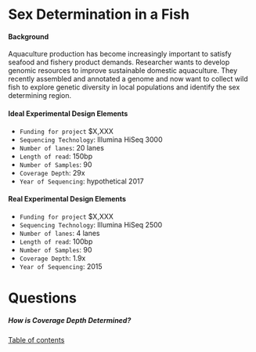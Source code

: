 



# Sex Determination in a Fish

#### Background
Aquaculture production has become increasingly important to satisfy seafood and fishery product demands. Researcher wants to develop genomic resources to improve sustainable domestic aquaculture.  They recently assembled and annotated a genome and now want to collect wild fish to explore genetic diversity in local populations and identify the sex determining region.

#### Ideal Experimental Design Elements
* ```Funding for project``` $X,XXX
* ```Sequencing Technology```: Illumina HiSeq 3000
* ```Number of lanes```: 20 lanes
* ```Length of read```: 150bp
* ```Number of Samples```: 90
* ```Coverage Depth```: 29x
* ```Year of Sequencing```: hypothetical 2017

#### Real Experimental Design Elements
* ```Funding for project``` $X,XXX
* ```Sequencing Technology```: Illumina HiSeq 2500
* ```Number of lanes```: 4 lanes
* ```Length of read```: 100bp
* ```Number of Samples```: 90
* ```Coverage Depth```: 1.9x
* ```Year of Sequencing```: 2015


# Questions  

##### How is Coverage Depth Determined?

[Table of contents](https://isugenomics.github.io/bioinformatics-workbook/)
